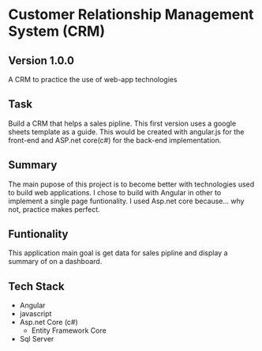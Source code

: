 # Customer Relationship Management System (CRM)

## Version 1.0.0

A CRM to practice the use of web-app technologies

## Task

Build a CRM that helps  a sales pipline. This first version uses a google sheets template as a guide. This would be created with angular.js for the front-end and ASP.net core(c#) for the back-end implementation.

## Summary

The main pupose of this project is to become better with technologies used to build web applications. I chose to build with Angular in other to implement a single page funtionality. I used  Asp.net core because... why not, practice makes perfect.

## Funtionality

This application main goal is get data for sales pipline and display a summary of on a dashboard.

## Tech Stack

+ Angular
+ javascript
+ Asp.net Core (c#)
  + Entity Framework Core
+ Sql Server
